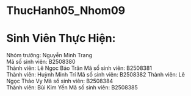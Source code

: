 # ThucHanh05_Nhom09
# Sinh Viên Thực Hiện:  
Nhóm trưởng: Nguyễn Minh Trang  
	Mã số sinh viên: B2508380	
Thành viên: Lê Ngọc Bảo Trân
	Mã số sinh viên: B2508381  
Thành viên: Huỳnh Minh Trí
	Mã số sinh viên: B2508382
Thành viên: Lê Ngọc Thảo Vy
	Mã số sinh viên: B2508384	
Thành viên: Bùi Kim Yến
	Mã số sinh viên: B2508385
